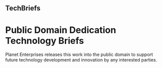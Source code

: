 ## TechBriefs
# Public Domain Dedication Technology Briefs

Planet Enterprises releases this work into the public domain to support future technology development and innovation by any interested parties. 
